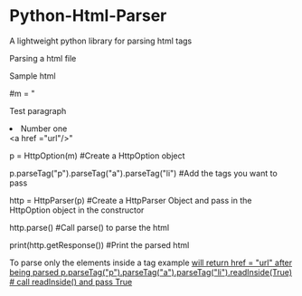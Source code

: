 # Python-Html-Parser
A lightweight python library for parsing html tags

Parsing a html file

Sample html 

#m = "<p>Test paragraph</p> <li> Number one </li> <a href =\"url\"/>"

p = HttpOption(m) #Create a HttpOption object

p.parseTag("p").parseTag("a").parseTag("li") #Add the tags you want to pass

http = HttpParser(p) #Create a HttpParser Object and pass in the HttpOption object in the constructor

http.parse() #Call parse() to parse the html

print(http.getResponse()) #Print the parsed html

To parse only the elements inside a tag example  <a href="url"/> will return href = "url" after being parsed
p.parseTag("p").parseTag("a").parseTag("li").readInside(True) # call readInside() and pass True



